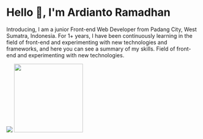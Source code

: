 # Hello 👋, I'm Ardianto Ramadhan 
Introducing, I am a junior Front-end Web Developer from Padang City, West Sumatra, Indonesia. For 1+ years, I have been continuously learning in the field of front-end and experimenting with new technologies and frameworks, and here you can see a summary of my skills. Field of front-end and experimenting with new technologies.

<p>
     <img src="https://github-readme-stats.vercel.app/api?username=ardianto29&show_icons=true&count_private=true&hide_border=true&include_all_commits=true&count_private=true&custom_title=ardianto29%27s%20GitHub%20Stats&theme=tokyonight" />
     <img src="https://github-readme-stats.vercel.app/api/top-langs/?username=ardianto29&layout=compact" height=180 />
</p>